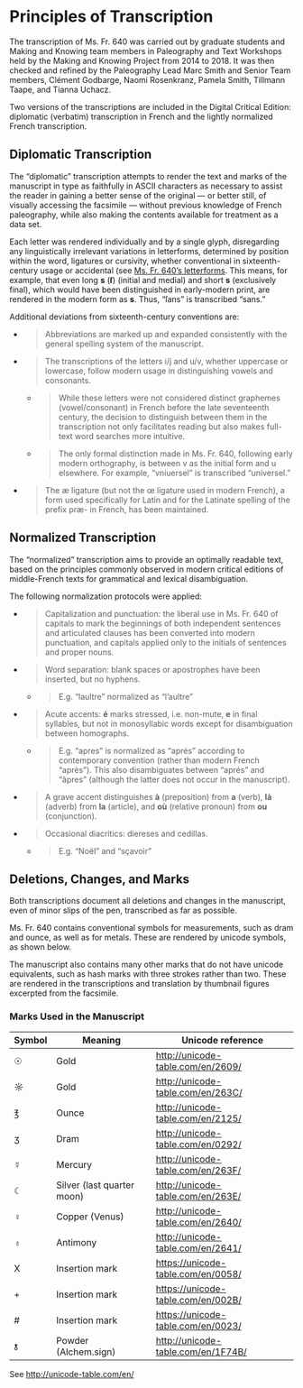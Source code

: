 # Principles of Transcription 

The transcription of Ms. Fr. 640 was carried out by graduate students
and Making and Knowing team members in Paleography and Text Workshops
held by the Making and Knowing Project from 2014 to 2018. It was then
checked and refined by the Paleography Lead Marc Smith and Senior Team members, Clément Godbarge, Naomi Rosenkranz, Pamela
Smith, Tillmann Taape, and Tianna Uchacz.

Two versions of the transcriptions are included in the Digital Critical
Edition: diplomatic (verbatim) transcription in French and the lightly
normalized French transcription.

## Diplomatic Transcription

The “diplomatic” transcription attempts to render the text and marks of
the manuscript in type as faithfully in ASCII characters as necessary to
assist the reader in gaining a better sense of the original — or better
still, of visually accessing the facsimile — without previous knowledge
of French paleography, while also making the contents available for
treatment as a data set.

Each letter was rendered individually and by a single glyph,
disregarding any linguistically irrelevant variations in letterforms,
determined by position within the word, ligatures or cursivity, whether
conventional in sixteenth-century usage or accidental (see [Ms. Fr. 640’s
letterforms](https://www.makingandknowing.org/text-workshops/letterforms-fancybox/). This means, for example, that even long **s** (**ſ**) (initial and medial) and short **s** (exclusively
final), which would have been distinguished in early-modern print, are
rendered in the modern form as **s**. Thus, “ſans” is transcribed
“sans.”

Additional deviations from sixteenth-century conventions are:

  - > Abbreviations are marked up and expanded consistently with the
    > general spelling system of the manuscript.

  - > The transcriptions of the letters i/j and u/v, whether uppercase
    > or lowercase, follow modern usage in distinguishing vowels and
    > consonants.
    
      - > While these letters were not considered distinct graphemes
        > (vowel/consonant) in French before the late seventeenth
        > century, the decision to distinguish between them in the
        > transcription not only facilitates reading but also makes
        > full-text word searches more intuitive.
    
      - > The only formal distinction made in Ms. Fr. 640, following
        > early modern orthography, is between v as the initial form and
        > u elsewhere. For example, “vniuersel” is transcribed
        > “universel.”

  - > The æ ligature (but not the œ ligature used in modern French), a
    > form used specifically for Latin and for the Latinate spelling of
    > the prefix præ- in French, has been maintained.

## Normalized Transcription

The “normalized” transcription aims to provide an optimally readable
text, based on the principles commonly observed in modern critical
editions of middle-French texts for grammatical and lexical
disambiguation.

The following normalization protocols were applied:

  - > Capitalization and punctuation: the liberal use in Ms. Fr. 640 of
    > capitals to mark the beginnings of both independent sentences and
    > articulated clauses has been converted into modern punctuation,
    > and capitals applied only to the initials of sentences and proper
    > nouns.

  - > Word separation: blank spaces or apostrophes have been inserted,
    > but no hyphens.
    
      - > E.g. “laultre” normalized as “l’aultre”

<!-- end list -->

  - > Acute accents: **é** marks stressed, i.e. non-mute, **e** in final
    > syllables, but not in monosyllabic words except for disambiguation
    > between homographs.
    
      - > E.g. “apres” is normalized as “aprés” according to
        > contemporary convention (rather than modern French “après”).
        > This also disambiguates between “aprés” and “âpres” (although
        > the latter does not occur in the manuscript).

<!-- end list -->

  - > A grave accent distinguishes **à** (preposition) from **a**
    > (verb), **là** (adverb) from **la** (article), and **où**
    > (relative pronoun) from **ou** (conjunction).

  - > Occasional diacritics: diereses and cedillas.
    
      - > E.g. “Noël” and “sçavoir”

## Deletions, Changes, and Marks

Both transcriptions document all deletions and changes in the
manuscript, even of minor slips of the pen, transcribed as far as
possible.

Ms. Fr. 640 contains conventional symbols for measurements, such as dram
and ounce, as well as for metals. These are rendered by unicode symbols,
as shown below.

The manuscript also contains many other marks that do not have unicode
equivalents, such as hash marks with three strokes rather than two.
These are rendered in the transcriptions and translation by thumbnail
figures excerpted from the
facsimile.

### Marks Used in the Manuscript

| **Symbol** | **Meaning**                | **Unicode reference**                |
| ---------- | -------------------------- | ------------------------------------ |
| ☉          | Gold                       | <http://unicode-table.com/en/2609/>  |
| ☼          | Gold                       | <http://unicode-table.com/en/263C/>  |
| ℥          | Ounce                      | <http://unicode-table.com/en/2125/>  |
| ʒ          | Dram                       | <http://unicode-table.com/en/0292/>  |
| ☿          | Mercury                    | <http://unicode-table.com/en/263F/>  |
| ☾          | Silver (last quarter moon) | <http://unicode-table.com/en/263E/>  |
| ♀          | Copper (Venus)             | <http://unicode-table.com/en/2640/>  |
| ♁          | Antimony                   | <http://unicode-table.com/en/2641/>  |
| X          | Insertion mark             | <https://unicode-table.com/en/0058/> |
| \+         | Insertion mark             | <https://unicode-table.com/en/002B/> |
| \#         | Insertion mark             | <https://unicode-table.com/en/0023/> |
| 🝋          | Powder (Alchem.sign)       | <http://unicode-table.com/en/1F74B/> |

See <http://unicode-table.com/en/>
